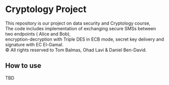 # Cryptology Project

This repository is our project on data security and Cryptology course, </br>
The code includes implementation of exchanging secure SMSs between two endpoints ( Alice and Bob),  </br>
encryption-decryption with Triple DES in ECB mode, secret key delivery and signature with EC El-Gamal. </br>
© All rights reserved to Tom Balmas, Ohad Lavi & Daniel Ben-David. </br>
 


## How to use

TBD </br>
